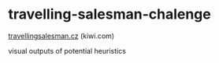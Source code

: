 # travelling-salesman-chalenge

[travellingsalesman.cz](https://web.archive.org/web/20181121070938/https://travellingsalesman.cz) (kiwi.com)

visual outputs of potential heuristics

